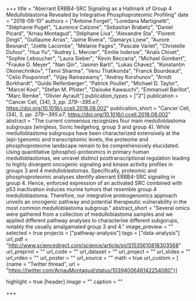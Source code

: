 +++
title = "Aberrant ERBB4-SRC Signaling as a Hallmark of Group 4 Medulloblastoma Revealed by Integrative Phosphoproteomic Profiling"
date = "2018-09-10"
authors = ["Antoine Forget", "Loredana Martignetti", "Stéphanie Puget", "Laurence Calzone", "Sebastian Brabetz", "Daniel Picard", "Arnau Montagud", "Stéphane Liva", "Alexandre Sta", "Florent Dingli", "Guillaume Arras", "Jaime Rivera", "Damarys Loew", "Aurore Besnard", "Joëlle Lacombe", "Mélanie Pagès", "Pascale Varlet", "Christelle Dufour", "Hua Yu", "Audrey L. Mercier", "Emilie Indersie", "Anaïs Chivet", "Sophie Leboucher", "Laura Sieber", "Kevin Beccaria", "Michael Gombert", "Frauke D. Meyer", "Nan Qin", "Jasmin Bartl", "Lukas Chavez", "Konstantin Okonechnikov", "Tanvi Sharma", "Venu Thatikonda", "Franck Bourdeaut", "Celio Pouponnot", "Vijay Ramaswamy", "Andrey Korshunov", "Arndt Borkhardt", "Guido Reifenberger", "Patrick Poullet", "Michael D. Taylor", "Marcel Kool", "Stefan M. Pfister", "Daisuke Kawauchi", "Emmanuel Barillot", "Marc Remke", "Olivier Ayrault"]
publication_types = ["2"]
publication = "Cancer Cell, (34), 3, _pp. 379--395.e7_, https://doi.org/10.1016/j.ccell.2018.08.002"
publication_short = "Cancer Cell, (34), 3, _pp. 379--395.e7_, https://doi.org/10.1016/j.ccell.2018.08.002"
abstract = "The current consensus recognizes four main medulloblastoma subgroups (wingless, Sonic hedgehog, group 3 and group 4). While medulloblastoma subgroups have been characterized extensively at the (epi-)genomic and transcriptomic levels, the proteome and phosphoproteome landscape remain to be comprehensively elucidated. Using quantitative (phospho)-proteomics in primary human medulloblastomas, we unravel distinct posttranscriptional regulation leading to highly divergent oncogenic signaling and kinase activity profiles in groups 3 and 4 medulloblastomas. Specifically, proteomic and phosphoproteomic analyses identify aberrant ERBB4-SRC signaling in group 4. Hence, enforced expression of an activated SRC combined with p53 inactivation induces murine tumors that resemble group 4 medulloblastoma. Therefore, our integrative proteogenomics approach unveils an oncogenic pathway and potential therapeutic vulnerability in the most common medulloblastoma subgroup."
abstract_short = "Several omics were gathered from a collection of medulloblastoma samples and we applied different pathway analyses to characterise different subgorups, notably the usually amalgamated group 3 and 4."
image_preview = ""
selected = true
projects = ["pathway-analysis"]
tags = ["data-analysis"]
url_pdf = "http://www.sciencedirect.com/science/article/pii/S1535610818303568"
url_preprint = ""
url_code = ""
url_dataset = ""
url_project = ""
url_slides = ""
url_video = ""
url_poster = ""
url_source = ""
math = true
url_custom = [
{name = "Twitter thread", url = "https://twitter.com/ArnauMontagud/status/1039400648142254080"}]

highlight = true
[header]
image = ""
caption = ""

+++
